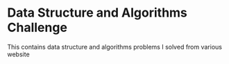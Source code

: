 # Data Structure and Algorithms Challenge
This contains data structure and algorithms problems I solved from various website
